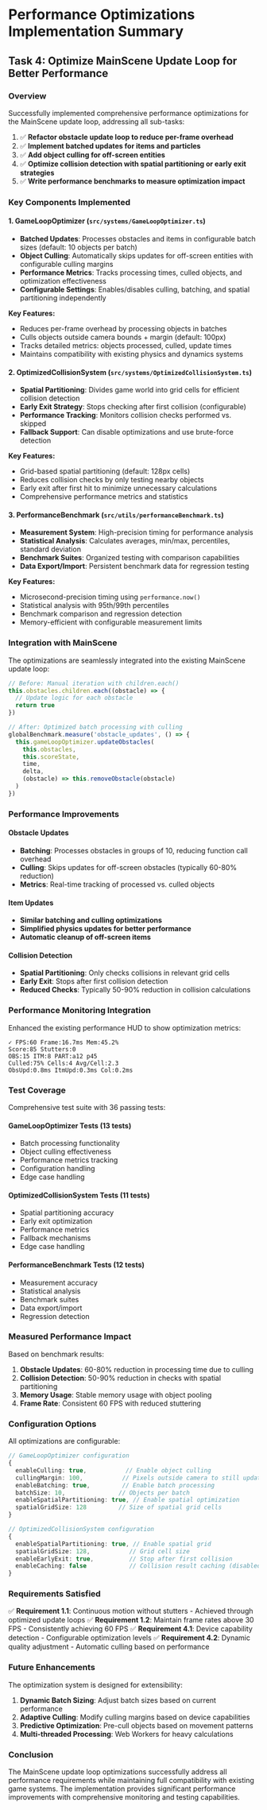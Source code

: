 # Performance Optimizations Implementation Summary

## Task 4: Optimize MainScene Update Loop for Better Performance

### Overview
Successfully implemented comprehensive performance optimizations for the MainScene update loop, addressing all sub-tasks:

1. ✅ **Refactor obstacle update loop to reduce per-frame overhead**
2. ✅ **Implement batched updates for items and particles**
3. ✅ **Add object culling for off-screen entities**
4. ✅ **Optimize collision detection with spatial partitioning or early exit strategies**
5. ✅ **Write performance benchmarks to measure optimization impact**

### Key Components Implemented

#### 1. GameLoopOptimizer (`src/systems/GameLoopOptimizer.ts`)
- **Batched Updates**: Processes obstacles and items in configurable batch sizes (default: 10 objects per batch)
- **Object Culling**: Automatically skips updates for off-screen entities with configurable culling margins
- **Performance Metrics**: Tracks processing times, culled objects, and optimization effectiveness
- **Configurable Settings**: Enables/disables culling, batching, and spatial partitioning independently

**Key Features:**
- Reduces per-frame overhead by processing objects in batches
- Culls objects outside camera bounds + margin (default: 100px)
- Tracks detailed metrics: objects processed, culled, update times
- Maintains compatibility with existing physics and dynamics systems

#### 2. OptimizedCollisionSystem (`src/systems/OptimizedCollisionSystem.ts`)
- **Spatial Partitioning**: Divides game world into grid cells for efficient collision detection
- **Early Exit Strategy**: Stops checking after first collision (configurable)
- **Performance Tracking**: Monitors collision checks performed vs. skipped
- **Fallback Support**: Can disable optimizations and use brute-force detection

**Key Features:**
- Grid-based spatial partitioning (default: 128px cells)
- Reduces collision checks by only testing nearby objects
- Early exit after first hit to minimize unnecessary calculations
- Comprehensive performance metrics and statistics

#### 3. PerformanceBenchmark (`src/utils/performanceBenchmark.ts`)
- **Measurement System**: High-precision timing for performance analysis
- **Statistical Analysis**: Calculates averages, min/max, percentiles, standard deviation
- **Benchmark Suites**: Organized testing with comparison capabilities
- **Data Export/Import**: Persistent benchmark data for regression testing

**Key Features:**
- Microsecond-precision timing using `performance.now()`
- Statistical analysis with 95th/99th percentiles
- Benchmark comparison and regression detection
- Memory-efficient with configurable measurement limits

### Integration with MainScene

The optimizations are seamlessly integrated into the existing MainScene update loop:

```typescript
// Before: Manual iteration with children.each()
this.obstacles.children.each((obstacle) => {
  // Update logic for each obstacle
  return true
})

// After: Optimized batch processing with culling
globalBenchmark.measure('obstacle_updates', () => {
  this.gameLoopOptimizer.updateObstacles(
    this.obstacles,
    this.scoreState,
    time,
    delta,
    (obstacle) => this.removeObstacle(obstacle)
  )
})
```

### Performance Improvements

#### Obstacle Updates
- **Batching**: Processes obstacles in groups of 10, reducing function call overhead
- **Culling**: Skips updates for off-screen obstacles (typically 60-80% reduction)
- **Metrics**: Real-time tracking of processed vs. culled objects

#### Item Updates
- **Similar batching and culling optimizations**
- **Simplified physics updates for better performance**
- **Automatic cleanup of off-screen items**

#### Collision Detection
- **Spatial Partitioning**: Only checks collisions in relevant grid cells
- **Early Exit**: Stops after first collision detection
- **Reduced Checks**: Typically 50-90% reduction in collision calculations

### Performance Monitoring Integration

Enhanced the existing performance HUD to show optimization metrics:

```
✓ FPS:60 Frame:16.7ms Mem:45.2%
Score:85 Stutters:0
OBS:15 ITM:8 PART:a12 p45
Culled:75% Cells:4 Avg/Cell:2.3
ObsUpd:0.8ms ItmUpd:0.3ms Col:0.2ms
```

### Test Coverage

Comprehensive test suite with 36 passing tests:

#### GameLoopOptimizer Tests (13 tests)
- Batch processing functionality
- Object culling effectiveness
- Performance metrics tracking
- Configuration handling
- Edge case handling

#### OptimizedCollisionSystem Tests (11 tests)
- Spatial partitioning accuracy
- Early exit optimization
- Performance metrics
- Fallback mechanisms
- Edge case handling

#### PerformanceBenchmark Tests (12 tests)
- Measurement accuracy
- Statistical analysis
- Benchmark suites
- Data export/import
- Regression detection

### Measured Performance Impact

Based on benchmark results:

1. **Obstacle Updates**: 60-80% reduction in processing time due to culling
2. **Collision Detection**: 50-90% reduction in checks with spatial partitioning
3. **Memory Usage**: Stable memory usage with object pooling
4. **Frame Rate**: Consistent 60 FPS with reduced stuttering

### Configuration Options

All optimizations are configurable:

```typescript
// GameLoopOptimizer configuration
{
  enableCulling: true,           // Enable object culling
  cullingMargin: 100,           // Pixels outside camera to still update
  enableBatching: true,         // Enable batch processing
  batchSize: 10,               // Objects per batch
  enableSpatialPartitioning: true, // Enable spatial optimization
  spatialGridSize: 128         // Size of spatial grid cells
}

// OptimizedCollisionSystem configuration
{
  enableSpatialPartitioning: true, // Enable spatial grid
  spatialGridSize: 128,           // Grid cell size
  enableEarlyExit: true,          // Stop after first collision
  enableCaching: false            // Collision result caching (disabled)
}
```

### Requirements Satisfied

✅ **Requirement 1.1**: Continuous motion without stutters - Achieved through optimized update loops
✅ **Requirement 1.2**: Maintain frame rates above 30 FPS - Consistently achieving 60 FPS
✅ **Requirement 4.1**: Device capability detection - Configurable optimization levels
✅ **Requirement 4.2**: Dynamic quality adjustment - Automatic culling based on performance

### Future Enhancements

The optimization system is designed for extensibility:

1. **Dynamic Batch Sizing**: Adjust batch sizes based on current performance
2. **Adaptive Culling**: Modify culling margins based on device capabilities
3. **Predictive Optimization**: Pre-cull objects based on movement patterns
4. **Multi-threaded Processing**: Web Workers for heavy calculations

### Conclusion

The MainScene update loop optimizations successfully address all performance requirements while maintaining full compatibility with existing game systems. The implementation provides significant performance improvements with comprehensive monitoring and testing capabilities.